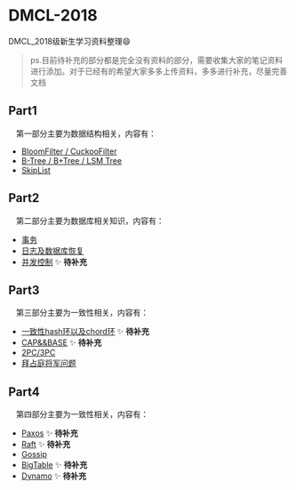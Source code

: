# DMCL-2018
DMCL_2018级新生学习资料整理:smile:
> ps.目前待补充的部分都是完全没有资料的部分，需要收集大家的笔记资料进行添加。对于已经有的希望大家多多上传资料，多多进行补充，尽量完善文档
## Part1
&emsp;第一部分主要为数据结构相关，内容有：
- [BloomFilter / CuckooFilter](https://github.com/dmclNewbee302/DMCL-2018/blob/master/Part1_DataStructure/Bloom%20Filter%20%E4%B8%8E%20Cuckoo%20Filter%E6%A6%82%E5%BF%B5%E4%B8%8E%E6%AF%94%E8%BE%83.md)
- [B-Tree / B+Tree / LSM Tree](https://github.com/dmclNewbee302/DMCL-2018/blob/master/Part1_DataStructure/Bloom%20Filter%20%E4%B8%8E%20Cuckoo%20Filter%E6%A6%82%E5%BF%B5%E4%B8%8E%E6%AF%94%E8%BE%83.md)
- [SkipList](https://github.com/dmclNewbee302/DMCL-2018/blob/master/Part1_DataStructure/%E8%B7%B3%E8%A1%A8.md)

## Part2
&emsp;第二部分主要为数据库相关知识，内容有：
- [事务](https://github.com/dmclNewbee302/DMCL-2018/blob/master/Part2_DB_Transaction/%E4%BA%8B%E5%8A%A1.md)
- [日志及数据库恢复](https://github.com/dmclNewbee302/DMCL-2018/blob/master/Part2_DB_Transaction/%E6%97%A5%E5%BF%97%E5%8F%8A%E6%95%B0%E6%8D%AE%E5%BA%93%E6%81%A2%E5%A4%8D.md)
- [并发控制](https://github.com)  :sparkles: **待补充**

## Part3
&emsp;第三部分主要为一致性相关，内容有：
- [一致性hash环以及chord环](https://github.com)  :sparkles: **待补充**
- [CAP&&BASE](https://github.com)  :sparkles: **待补充**
- [2PC/3PC](https://github.com/dmclNewbee302/DMCL-2018/blob/master/Part3_Consistency/2PC_3PC.md)
- [拜占庭将军问题](https://github.com/dmclNewbee302/DMCL2018/blob/master/Part3_Consistency/%E6%8B%9C%E5%8D%A0%E5%BA%AD%E5%B0%86%E5%86%9B%E9%97%AE%E9%A2%98.md)

## Part4
&emsp;第四部分主要为一致性相关，内容有：
- [Paxos](https://github.com)  :sparkles: **待补充**
- [Raft](https://github.com)  :sparkles: **待补充**
- [Gossip](https://github.com/dmclNewbee302/DMCL-2018/blob/master/Part4_DistributedConsensus/gossip.md)
- [BigTable](https://github.com)  :sparkles: **待补充**
- [Dynamo](https://github.com)  :sparkles: **待补充**
